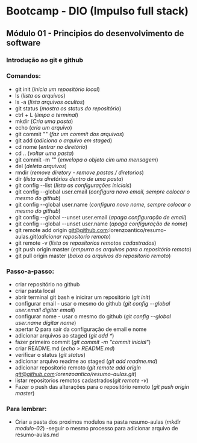 # Bootcamp - DIO (Impulso full stack)

## Módulo 01 - Principios do desenvolvimento de software

### Introdução ao git e github

### Comandos: 

- git init (_inicia um repositório local_)
- ls (_lista os arquivos_)
- ls -a (_lista arquivos ocultos_)
- git status (_mostra os status do repositório_)
- ctrl + L (_limpa o terminal_)
- mkdir (_Cria uma pasta_)
- echo (_cria um arquivo_)
- git commit "" (_faz um commit dos arquivos_)
- git add (_adiciona o arquivo em staged_)
- cd nome (_entrar no diretório_)
- cd .. (_voltar uma pasta_)
- git commit -m "" (_envelopa o objeto cim uma mensagem_)
- del (_deleta arquivos_)
- rmdir (_remove diretory - remove pastas / diretorios_)
- dir (_lista os diretórios dentro de uma pasta_)
- git config --list (_lista as configurações iniciais_)
- git config --global user.email (_configura novo email, sempre colocar o mesmo do github_)
- git config --global user.name (_configura novo nome, sempre colocar o mesmo do github_)
- git config --global --unset user.email (_apaga configuração de email_)
- git config --global --unset user.name (_apaga configuração de nome_)
- git remote add origin git@github.com:lorenzoantico/resumo-aulas.git(_adicionar repositorio remoto_)
- git remote -v (_lista os repositorios remotos cadastrados_)
- git push origin master (_empurra os arquivos para o repositório remoto_)
- git pull origin master (_baixa os arquivos do repositorio remoto_)

### Passo-a-passo:

- criar repositório no github
- criar pasta local
- abrir terminal git bash e inicirar um repositório (_git init_)
- configurar email - usar o mesmo do github (_git config --global user.email digitar email_)
- configurar nome - usar o mesmo do github (_git config --global user.name digitar nome_)
- apertar Q para sair da configuração de email e nome
- adicionar arquivos ao staged (_git add *_)
- fazer primeiro commit (_git commit -m "commit inicial"_)
- criar README.md (_echo > README.md_)
- verificar o status (_git status_)
- adicionar arquivo readme ao staged (_git add readme.md_)
- adicionar repositorio remoto (_git remote add origin git@github.com:lorenzoantico/resumo-aulas.git_)
- listar repositorios remotos cadastrados(_git remote -v_)
- Fazer o push das alterações para o repositório remoto (_git push origin master_)

### Para lembrar:

- Criar a pasta dos proximos modulos na pasta resumo-aulas (_mkdir modulo-02_)
-seguir o mesmo processo para adicionar arquivo de resumo-aulas.md 




